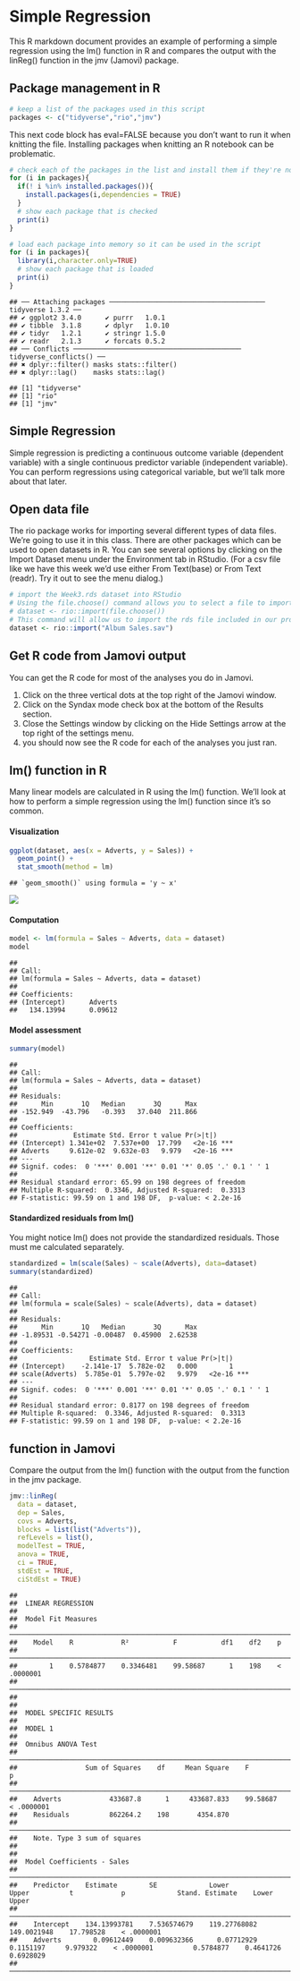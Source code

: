 # Simple Regression

This R markdown document provides an example of performing a simple
regression using the lm() function in R and compares the output with the
linReg() function in the jmv (Jamovi) package.

## Package management in R

``` r
# keep a list of the packages used in this script
packages <- c("tidyverse","rio","jmv")
```

This next code block has eval=FALSE because you don’t want to run it
when knitting the file. Installing packages when knitting an R notebook
can be problematic.

``` r
# check each of the packages in the list and install them if they're not installed already
for (i in packages){
  if(! i %in% installed.packages()){
    install.packages(i,dependencies = TRUE)
  }
  # show each package that is checked
  print(i)
}
```

``` r
# load each package into memory so it can be used in the script
for (i in packages){
  library(i,character.only=TRUE)
  # show each package that is loaded
  print(i)
}
```

    ## ── Attaching packages ─────────────────────────────────────── tidyverse 1.3.2 ──
    ## ✔ ggplot2 3.4.0      ✔ purrr   1.0.1 
    ## ✔ tibble  3.1.8      ✔ dplyr   1.0.10
    ## ✔ tidyr   1.2.1      ✔ stringr 1.5.0 
    ## ✔ readr   2.1.3      ✔ forcats 0.5.2 
    ## ── Conflicts ────────────────────────────────────────── tidyverse_conflicts() ──
    ## ✖ dplyr::filter() masks stats::filter()
    ## ✖ dplyr::lag()    masks stats::lag()

    ## [1] "tidyverse"
    ## [1] "rio"
    ## [1] "jmv"

## Simple Regression

Simple regression is predicting a continuous outcome variable (dependent
variable) with a single continuous predictor variable (independent
variable). You can perform regressions using categorical variable, but
we’ll talk more about that later.

## Open data file

The rio package works for importing several different types of data
files. We’re going to use it in this class. There are other packages
which can be used to open datasets in R. You can see several options by
clicking on the Import Dataset menu under the Environment tab in
RStudio. (For a csv file like we have this week we’d use either From
Text(base) or From Text (readr). Try it out to see the menu dialog.)

``` r
# import the Week3.rds dataset into RStudio
# Using the file.choose() command allows you to select a file to import from another folder.
# dataset <- rio::import(file.choose())
# This command will allow us to import the rds file included in our project folder.
dataset <- rio::import("Album Sales.sav")
```

## Get R code from Jamovi output

You can get the R code for most of the analyses you do in Jamovi.

1.  Click on the three vertical dots at the top right of the Jamovi
    window.
2.  Click on the Syndax mode check box at the bottom of the Results
    section.
3.  Close the Settings window by clicking on the Hide Settings arrow at
    the top right of the settings menu.
4.  you should now see the R code for each of the analyses you just ran.

## lm() function in R

Many linear models are calculated in R using the lm() function. We’ll
look at how to perform a simple regression using the lm() function since
it’s so common.

#### Visualization

``` r
ggplot(dataset, aes(x = Adverts, y = Sales)) +
  geom_point() +
  stat_smooth(method = lm)
```

    ## `geom_smooth()` using formula = 'y ~ x'

![](Simple-Regression-Assignment_files/figure-markdown_github/unnamed-chunk-5-1.png)

#### Computation

``` r
model <- lm(formula = Sales ~ Adverts, data = dataset)
model
```

    ## 
    ## Call:
    ## lm(formula = Sales ~ Adverts, data = dataset)
    ## 
    ## Coefficients:
    ## (Intercept)      Adverts  
    ##   134.13994      0.09612

#### Model assessment

``` r
summary(model)
```

    ## 
    ## Call:
    ## lm(formula = Sales ~ Adverts, data = dataset)
    ## 
    ## Residuals:
    ##      Min       1Q   Median       3Q      Max 
    ## -152.949  -43.796   -0.393   37.040  211.866 
    ## 
    ## Coefficients:
    ##              Estimate Std. Error t value Pr(>|t|)    
    ## (Intercept) 1.341e+02  7.537e+00  17.799   <2e-16 ***
    ## Adverts     9.612e-02  9.632e-03   9.979   <2e-16 ***
    ## ---
    ## Signif. codes:  0 '***' 0.001 '**' 0.01 '*' 0.05 '.' 0.1 ' ' 1
    ## 
    ## Residual standard error: 65.99 on 198 degrees of freedom
    ## Multiple R-squared:  0.3346, Adjusted R-squared:  0.3313 
    ## F-statistic: 99.59 on 1 and 198 DF,  p-value: < 2.2e-16

#### Standardized residuals from lm()

You might notice lm() does not provide the standardized residuals. Those
must me calculated separately.

``` r
standardized = lm(scale(Sales) ~ scale(Adverts), data=dataset)
summary(standardized)
```

    ## 
    ## Call:
    ## lm(formula = scale(Sales) ~ scale(Adverts), data = dataset)
    ## 
    ## Residuals:
    ##      Min       1Q   Median       3Q      Max 
    ## -1.89531 -0.54271 -0.00487  0.45900  2.62538 
    ## 
    ## Coefficients:
    ##                  Estimate Std. Error t value Pr(>|t|)    
    ## (Intercept)    -2.141e-17  5.782e-02   0.000        1    
    ## scale(Adverts)  5.785e-01  5.797e-02   9.979   <2e-16 ***
    ## ---
    ## Signif. codes:  0 '***' 0.001 '**' 0.01 '*' 0.05 '.' 0.1 ' ' 1
    ## 
    ## Residual standard error: 0.8177 on 198 degrees of freedom
    ## Multiple R-squared:  0.3346, Adjusted R-squared:  0.3313 
    ## F-statistic: 99.59 on 1 and 198 DF,  p-value: < 2.2e-16

## function in Jamovi

Compare the output from the lm() function with the output from the
function in the jmv package.

``` r
jmv::linReg(
  data = dataset,
  dep = Sales,
  covs = Adverts,
  blocks = list(list("Adverts")),
  refLevels = list(),
  modelTest = TRUE,
  anova = TRUE,
  ci = TRUE,
  stdEst = TRUE,
  ciStdEst = TRUE)
```

    ## 
    ##  LINEAR REGRESSION
    ## 
    ##  Model Fit Measures                                                          
    ##  ─────────────────────────────────────────────────────────────────────────── 
    ##    Model    R            R²           F           df1    df2    p            
    ##  ─────────────────────────────────────────────────────────────────────────── 
    ##        1    0.5784877    0.3346481    99.58687      1    198    < .0000001   
    ##  ─────────────────────────────────────────────────────────────────────────── 
    ## 
    ## 
    ##  MODEL SPECIFIC RESULTS
    ## 
    ##  MODEL 1
    ## 
    ##  Omnibus ANOVA Test                                                              
    ##  ─────────────────────────────────────────────────────────────────────────────── 
    ##                 Sum of Squares    df     Mean Square    F           p            
    ##  ─────────────────────────────────────────────────────────────────────────────── 
    ##    Adverts            433687.8      1     433687.833    99.58687    < .0000001   
    ##    Residuals          862264.2    198       4354.870                             
    ##  ─────────────────────────────────────────────────────────────────────────────── 
    ##    Note. Type 3 sum of squares
    ## 
    ## 
    ##  Model Coefficients - Sales                                                                                                                          
    ##  ─────────────────────────────────────────────────────────────────────────────────────────────────────────────────────────────────────────────────── 
    ##    Predictor    Estimate        SE             Lower           Upper          t            p             Stand. Estimate    Lower        Upper       
    ##  ─────────────────────────────────────────────────────────────────────────────────────────────────────────────────────────────────────────────────── 
    ##    Intercept    134.13993781    7.536574679    119.27768082    149.0021948    17.798528    < .0000001                                                
    ##    Adverts        0.09612449    0.009632366      0.07712929      0.1151197     9.979322    < .0000001          0.5784877    0.4641726    0.6928029   
    ##  ───────────────────────────────────────────────────────────────────────────────────────────────────────────────────────────────────────────────────

